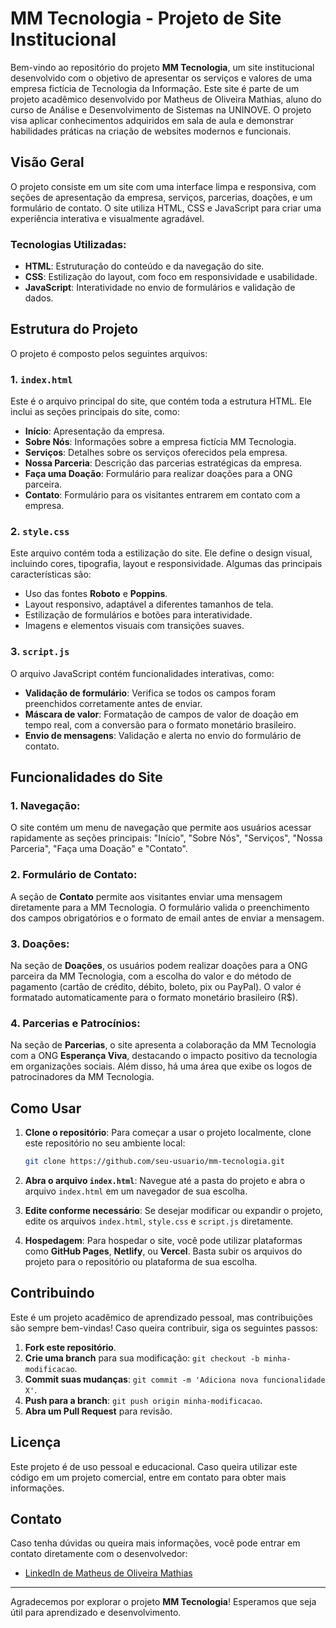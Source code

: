 # MM Tecnologia - Projeto de Site Institucional

Bem-vindo ao repositório do projeto **MM Tecnologia**, um site institucional desenvolvido com o objetivo de apresentar os serviços e valores de uma empresa fictícia de Tecnologia da Informação. Este site é parte de um projeto acadêmico desenvolvido por Matheus de Oliveira Mathias, aluno do curso de Análise e Desenvolvimento de Sistemas na UNINOVE. O projeto visa aplicar conhecimentos adquiridos em sala de aula e demonstrar habilidades práticas na criação de websites modernos e funcionais.

## Visão Geral

O projeto consiste em um site com uma interface limpa e responsiva, com seções de apresentação da empresa, serviços, parcerias, doações, e um formulário de contato. O site utiliza HTML, CSS e JavaScript para criar uma experiência interativa e visualmente agradável.

### Tecnologias Utilizadas:
- **HTML**: Estruturação do conteúdo e da navegação do site.
- **CSS**: Estilização do layout, com foco em responsividade e usabilidade.
- **JavaScript**: Interatividade no envio de formulários e validação de dados.

## Estrutura do Projeto

O projeto é composto pelos seguintes arquivos:

### 1. `index.html`
Este é o arquivo principal do site, que contém toda a estrutura HTML. Ele inclui as seções principais do site, como:
- **Início**: Apresentação da empresa.
- **Sobre Nós**: Informações sobre a empresa fictícia MM Tecnologia.
- **Serviços**: Detalhes sobre os serviços oferecidos pela empresa.
- **Nossa Parceria**: Descrição das parcerias estratégicas da empresa.
- **Faça uma Doação**: Formulário para realizar doações para a ONG parceira.
- **Contato**: Formulário para os visitantes entrarem em contato com a empresa.

### 2. `style.css`
Este arquivo contém toda a estilização do site. Ele define o design visual, incluindo cores, tipografia, layout e responsividade. Algumas das principais características são:
- Uso das fontes **Roboto** e **Poppins**.
- Layout responsivo, adaptável a diferentes tamanhos de tela.
- Estilização de formulários e botões para interatividade.
- Imagens e elementos visuais com transições suaves.

### 3. `script.js`
O arquivo JavaScript contém funcionalidades interativas, como:
- **Validação de formulário**: Verifica se todos os campos foram preenchidos corretamente antes de enviar.
- **Máscara de valor**: Formatação de campos de valor de doação em tempo real, com a conversão para o formato monetário brasileiro.
- **Envio de mensagens**: Validação e alerta no envio do formulário de contato.

## Funcionalidades do Site

### 1. Navegação:
O site contém um menu de navegação que permite aos usuários acessar rapidamente as seções principais: "Início", "Sobre Nós", "Serviços", "Nossa Parceria", "Faça uma Doação" e "Contato".

### 2. Formulário de Contato:
A seção de **Contato** permite aos visitantes enviar uma mensagem diretamente para a MM Tecnologia. O formulário valida o preenchimento dos campos obrigatórios e o formato de email antes de enviar a mensagem.

### 3. Doações:
Na seção de **Doações**, os usuários podem realizar doações para a ONG parceira da MM Tecnologia, com a escolha do valor e do método de pagamento (cartão de crédito, débito, boleto, pix ou PayPal). O valor é formatado automaticamente para o formato monetário brasileiro (R$).

### 4. Parcerias e Patrocínios:
Na seção de **Parcerias**, o site apresenta a colaboração da MM Tecnologia com a ONG **Esperança Viva**, destacando o impacto positivo da tecnologia em organizações sociais. Além disso, há uma área que exibe os logos de patrocinadores da MM Tecnologia.

## Como Usar

1. **Clone o repositório**:
   Para começar a usar o projeto localmente, clone este repositório no seu ambiente local:
   ```bash
   git clone https://github.com/seu-usuario/mm-tecnologia.git
   ```

2. **Abra o arquivo `index.html`**:
   Navegue até a pasta do projeto e abra o arquivo `index.html` em um navegador de sua escolha.

3. **Edite conforme necessário**:
   Se desejar modificar ou expandir o projeto, edite os arquivos `index.html`, `style.css` e `script.js` diretamente.

4. **Hospedagem**:
   Para hospedar o site, você pode utilizar plataformas como **GitHub Pages**, **Netlify**, ou **Vercel**. Basta subir os arquivos do projeto para o repositório ou plataforma de sua escolha.

## Contribuindo

Este é um projeto acadêmico de aprendizado pessoal, mas contribuições são sempre bem-vindas! Caso queira contribuir, siga os seguintes passos:

1. **Fork este repositório**.
2. **Crie uma branch** para sua modificação: `git checkout -b minha-modificacao`.
3. **Commit suas mudanças**: `git commit -m 'Adiciona nova funcionalidade X'`.
4. **Push para a branch**: `git push origin minha-modificacao`.
5. **Abra um Pull Request** para revisão.

## Licença

Este projeto é de uso pessoal e educacional. Caso queira utilizar este código em um projeto comercial, entre em contato para obter mais informações.

## Contato

Caso tenha dúvidas ou queira mais informações, você pode entrar em contato diretamente com o desenvolvedor:

- [LinkedIn de Matheus de Oliveira Mathias](https://www.linkedin.com/in/matheusdmathias/)

---

Agradecemos por explorar o projeto **MM Tecnologia**! Esperamos que seja útil para aprendizado e desenvolvimento.
